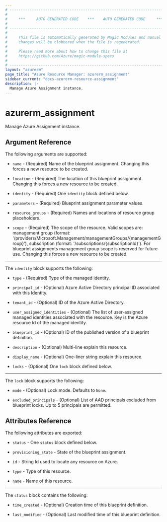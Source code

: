 ```yaml
---
# ----------------------------------------------------------------------------
#
#     ***     AUTO GENERATED CODE    ***    AUTO GENERATED CODE     ***
#
# ----------------------------------------------------------------------------
#
#     This file is automatically generated by Magic Modules and manual
#     changes will be clobbered when the file is regenerated.
#
#     Please read more about how to change this file at
#     https://github.com/Azure/magic-module-specs
#
# ----------------------------------------------------------------------------
layout: "azurerm"
page_title: "Azure Resource Manager: azurerm_assignment"
sidebar_current: "docs-azurerm-resource-assignment"
description: |-
  Manage Azure Assignment instance.
---
```


# azurerm_assignment

Manage Azure Assignment instance.


## Argument Reference

The following arguments are supported:

* `name` - (Required) Name of the blueprint assignment. Changing this forces a new resource to be created.

* `location` - (Required) The location of this blueprint assignment. Changing this forces a new resource to be created.

* `identity` - (Required) One `identity` block defined below.

* `parameters` - (Required) Blueprint assignment parameter values.

* `resource_groups` - (Required) Names and locations of resource group placeholders.

* `scope` - (Required) The scope of the resource. Valid scopes are: management group (format: '/providers/Microsoft.Management/managementGroups/{managementGroup}'), subscription (format: '/subscriptions/{subscriptionId}'). For blueprint assignments management group scope is reserved for future use. Changing this forces a new resource to be created.

---

The `identity` block supports the following:

* `type` - (Required) Type of the managed identity.

* `principal_id` - (Optional) Azure Active Directory principal ID associated with this Identity.

* `tenant_id` - (Optional) ID of the Azure Active Directory.

* `user_assigned_identities` - (Optional) The list of user-assigned managed identities associated with the resource. Key is the Azure resource Id of the managed identity.

* `blueprint_id` - (Optional) ID of the published version of a blueprint definition.

* `description` - (Optional) Multi-line explain this resource.

* `display_name` - (Optional) One-liner string explain this resource.

* `locks` - (Optional) One `lock` block defined below.

---

The `lock` block supports the following:

* `mode` - (Optional) Lock mode. Defaults to `None`.

* `excluded_principals` - (Optional) List of AAD principals excluded from blueprint locks. Up to 5 principals are permitted.

## Attributes Reference

The following attributes are exported:

* `status` - One `status` block defined below.

* `provisioning_state` - State of the blueprint assignment.

* `id` - String Id used to locate any resource on Azure.

* `type` - Type of this resource.

* `name` - Name of this resource.


---

The `status` block contains the following:

* `time_created` - (Optional) Creation time of this blueprint definition.

* `last_modified` - (Optional) Last modified time of this blueprint definition.
